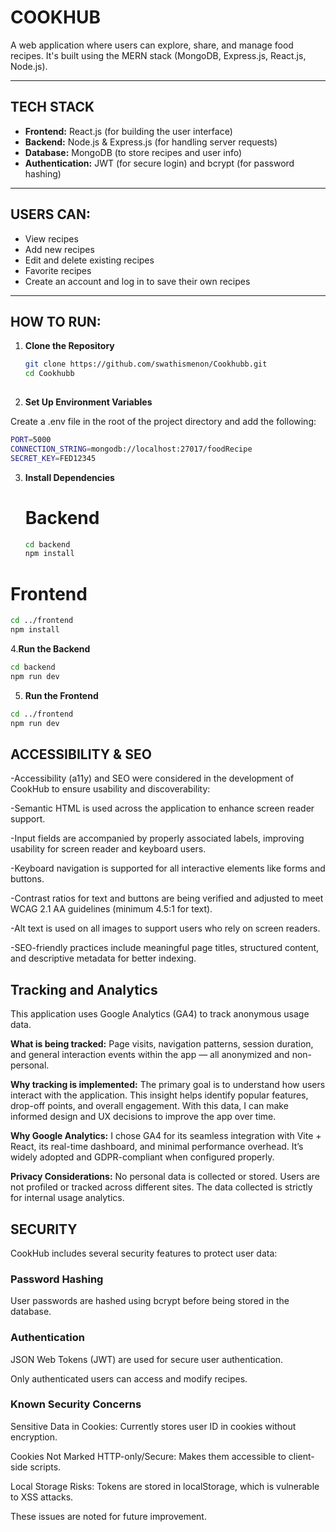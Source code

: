 # COOKHUB

A web application where users can explore, share, and manage food recipes. It's built using the MERN stack (MongoDB, Express.js, React.js, Node.js).

---

## TECH STACK

- **Frontend:** React.js (for building the user interface)
- **Backend:** Node.js & Express.js (for handling server requests)
- **Database:** MongoDB (to store recipes and user info)
- **Authentication:** JWT (for secure login) and bcrypt (for password hashing)

---

## USERS CAN:

- View recipes
- Add new recipes
- Edit and delete existing recipes
- Favorite recipes
- Create an account and log in to save their own recipes

---

## HOW TO RUN:

1. **Clone the Repository**
   
   ```bash
   git clone https://github.com/swathismenon/Cookhubb.git
   cd Cookhubb
 
   

2. **Set Up Environment Variables**

Create a .env file in the root of the project directory and add the following:

```bash
PORT=5000
CONNECTION_STRING=mongodb://localhost:27017/foodRecipe
SECRET_KEY=FED12345
```

3. **Install Dependencies**
  
   # Backend
   ```bash
   cd backend
   npm install


# Frontend
```bash
cd ../frontend
npm install
```

4.**Run the Backend**
```bash
cd backend
npm run dev
```

5. **Run the Frontend**
  ```bash
cd ../frontend
npm run dev
```
  


## ACCESSIBILITY & SEO
-Accessibility (a11y) and SEO were considered in the development of CookHub to ensure usability and discoverability:

-Semantic HTML is used across the application to enhance screen reader support.

-Input fields are accompanied by properly associated labels, improving usability for screen reader and keyboard users.

-Keyboard navigation is supported for all interactive elements like forms and buttons.

-Contrast ratios for text and buttons are being verified and adjusted to meet WCAG 2.1 AA guidelines (minimum 4.5:1 for text).

-Alt text is used on all images to support users who rely on screen readers.

-SEO-friendly practices include meaningful page titles, structured content, and descriptive metadata for better indexing.

## Tracking and Analytics
This application uses Google Analytics (GA4) to track anonymous usage data.

**What is being tracked:**
Page visits, navigation patterns, session duration, and general interaction events within the app — all anonymized and non-personal.

**Why tracking is implemented:**
The primary goal is to understand how users interact with the application. This insight helps identify popular features, drop-off points, and overall engagement. With this data, I can make informed design and UX decisions to improve the app over time.

**Why Google Analytics:**
I chose GA4 for its seamless integration with Vite + React, its real-time dashboard, and minimal performance overhead. It’s widely adopted and GDPR-compliant when configured properly.

**Privacy Considerations:**
No personal data is collected or stored. Users are not profiled or tracked across different sites. The data collected is strictly for internal usage analytics.

## SECURITY
CookHub includes several security features to protect user data:

### Password Hashing
User passwords are hashed using bcrypt before being stored in the database.

### Authentication
JSON Web Tokens (JWT) are used for secure user authentication.

Only authenticated users can access and modify recipes.

### Known Security Concerns
Sensitive Data in Cookies: Currently stores user ID in cookies without encryption.

Cookies Not Marked HTTP-only/Secure: Makes them accessible to client-side scripts.

Local Storage Risks: Tokens are stored in localStorage, which is vulnerable to XSS attacks.

These issues are noted for future improvement.








